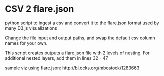 # CSV 2 flare.json
python script to ingest a csv and convert it to the flare.json format used by many D3.js visualizations

Change the file input and output paths, and swap the default csv column names for your own.

This script creates outputs a flare.json file with 2 levels of nesting. For additional nested layers, add them in lines 32 - 47

sample viz using flare.json: http://bl.ocks.org/mbostock/1283663

